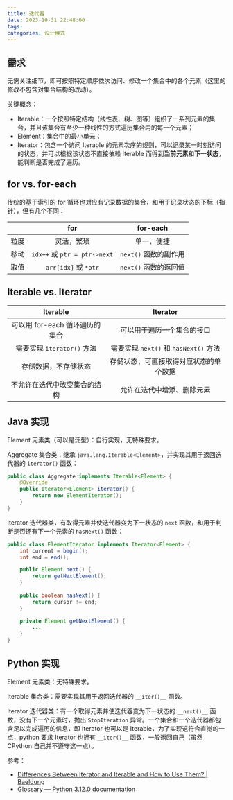 ```yaml
---
title: 迭代器
date: 2023-10-31 22:48:00
tags: 
categories: 设计模式
---
```


## 需求

无需关注细节，即可按照特定顺序依次访问、修改一个集合中的各个元素（这里的修改不包含对集合结构的改动）。

关键概念：

- Iterable：一个按照特定结构（线性表、树、图等）组织了一系列元素的集合，并且该集合有至少一种线性的方式遍历集合内的每一个元素；
- Element：集合中的最小单元；
- Iterator：包含一个访问 Iterable 的元素次序的规则，可以记录某一时刻访问的状态，并可以根据该状态不直接依赖 Iterable 而得到**当前元素**和**下一状态**，能判断是否完成了遍历。

<!--more-->

## for vs. for-each

传统的基于索引的 for 循环也对应有记录数据的集合，和用于记录状态的下标（指针），但有几个不同：

|      |             for              |       for-each        |
| :--: | :--------------------------: | :-------------------: |
| 粒度 |          灵活，繁琐          |      单一，便捷       |
| 移动 | `idx++` 或 `ptr = ptr->next` | `next()` 函数的副作用 |
| 取值 |     `arr[idx]` 或 `*ptr`     | `next()` 函数的返回值 |



## Iterable vs. Iterator

|            Iterable            |                Iterator                |
| :----------------------------: | :------------------------------------: |
| 可以用 for-each 循环遍历的集合 |       可以用于遍历一个集合的接口       |
|   需要实现 `iterator()` 方法   | 需要实现 `next()` 和 `hasNext()` 方法  |
|      存储数据，不存储状态      | 存储状态，可直接取得对应状态的单个数据 |
|  不允许在迭代中改变集合的结构  |       允许在迭代中增添、删除元素       |

## Java 实现

Element 元素类（可以是泛型）：自行实现，无特殊要求。

Aggregate 集合类：继承 `java.lang.Iterable<Element>`，并实现其用于返回迭代器的 `iterator()` 函数：

```java
public class Aggregate implements Iterable<Element> {
    @Override
    public Iterator<Element> iterator() {
        return new ElementIterator();
    }
}
```

Iterator<Eliement> 迭代器类，有取得元素并使迭代器变为下一状态的 `next` 函数，和用于判断是否还有下一个元素的 `hasNext()` 函数：

```java
public class ElementIterator implements Iterator<Element> {
    int current = begin();
    int end = end();

    public Element next() {
        return getNextElement();
    }
    
    public boolean hasNext() {
        return cursor != end;
    }

    private Element getNextElement() {
        ...
    }
}
```

## Python 实现

Element 元素类：无特殊要求。

Iterable 集合类：需要实现其用于返回迭代器的 `__iter()__` 函数。

Iterator 迭代器类：有一个取得元素并使迭代器变为下一状态的 `__next()__` 函数，没有下一个元素时，抛出 `StopIteration` 异常。一个集合和一个迭代器都包含足以完成遍历的信息，即 Iterator 也可以是 Iterable，为了实现这符合直觉的一点，python 要求 Iterator 也拥有 `__iter()__` 函数，一般返回自己（虽然 CPython 自己并不遵守这一点）。

参考：

- [Differences Between Iterator and Iterable and How to Use Them? | Baeldung](https://www.baeldung.com/java-iterator-vs-iterable)
- [Glossary — Python 3.12.0 documentation](https://docs.python.org/3/glossary.html#term-iterable)